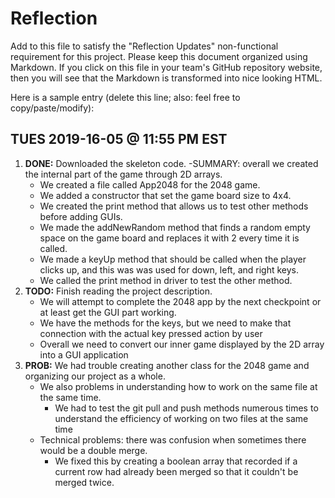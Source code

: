 # Reflection

Add to this file to satisfy the "Reflection Updates" non-functional requirement
for this project. Please keep this document organized using Markdown. If you
click on this file in your team's GitHub repository website, then you will see
that the Markdown is transformed into nice looking HTML.

Here is a sample entry (delete this line; also: feel free to copy/paste/modify):

## TUES 2019-16-05 @ 11:55 PM EST

1. **DONE:** Downloaded the skeleton code.
    -SUMMARY: overall we created the internal part of the game through 2D arrays.
    - We created a file called App2048 for the 2048 game.
    - We added a constructor that set the game board size to 4x4.
    - We created the print method that allows us to test other methods before adding GUIs.
    - We made the addNewRandom method that finds a random empty space on the game board and
      replaces it with 2 every time it is called.
    - We made a keyUp method that should be called when the player clicks up, and this was
      was used for down, left, and right keys.
    - We called the print method in driver to test the other method.
2. **TODO:** Finish reading the project description.
    - We will attempt to complete the 2048 app by the next checkpoint or at least get the GUI part working.
    - We have the methods for the keys, but we need to make that connection with the actual key pressed action by user
    - Overall we need to convert our inner game displayed by the 2D array into a GUI application
3. **PROB:** We had trouble creating another class for the 2048 game and organizing our project as a whole.
    -  We also problems in understanding how to work on the same file at the same time.
        - We had to test the git pull and push methods numerous times to understand the efficiency
          of working on two files at the same time
    - Technical problems: there was confusion when sometimes there would be a double merge.
        - We fixed this by creating a boolean array that recorded if a current row had already been merged
          so that it couldn't be merged twice. 
